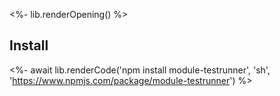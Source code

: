 <%- lib.renderOpening() %>

## Install

<%- await lib.renderCode('npm install module-testrunner', 'sh', 'https://www.npmjs.com/package/module-testrunner') %>
